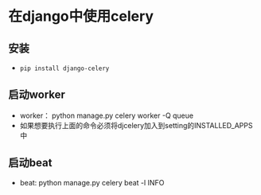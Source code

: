 # 在django中使用celery

## 安装

- `pip install django-celery`

## 启动worker

- worker： python manage.py celery worker -Q queue
- 如果想要执行上面的命令必须将djcelery加入到setting的INSTALLED_APPS中

## 启动beat

- beat: python manage.py celery beat -l INFO
